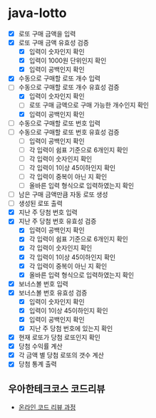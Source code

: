 # java-lotto

- [x] 로또 구매 금액을 입력
- [x] 로또 구매 금액 유효성 검증
	- [x] 입력이 숫자인지 확인
	- [x] 입력이 1000원 단위인지 확인
	- [x] 입력이 공백인지 확인
- [x] 수동으로 구매할 로또 개수 입력
- [ ] 수동으로 구매할 로또 개수 유효성 검증
	- [x] 입력이 숫자인지 확인
	- [ ] 로또 구매 금액으로 구매 가능한 개수인지 확인
	- [x] 입력이 공백인지 확인
- [ ] 수동으로 구매할 로또 번호 입력
- [ ] 수동으로 구매할 로또 번호 유효성 검증
	- [ ] 입력이 공백인지 확인
	- [ ] 각 입력이 쉼표 기준으로 6개인지 확인
	- [ ] 각 입력이 숫자인지 확인
	- [ ] 각 입력이 1이상 45이하인지 확인
	- [ ] 각 입력이 중복이 아닌 지 확인
	- [ ] 올바른 입력 형식으로 입력하였는지 확인
- [ ] 남은 구매 금액만큼 자동 로또 생성
- [ ] 생성된 로또 출력
- [x] 지난 주 당첨 번호 입력
- [x] 지난 주 당첨 번호 유효성 검증
	- [x] 입력이 공백인지 확인
	- [x] 각 입력이 쉼표 기준으로 6개인지 확인
	- [x] 각 입력이 숫자인지 확인
	- [x] 각 입력이 1이상 45이하인지 확인
	- [x] 각 입력이 중복이 아닌 지 확인
	- [x] 올바른 입력 형식으로 입력하였는지 확인
- [x] 보너스볼 번호 입력
- [x] 보너스볼 번호 유효성 검증
	- [x] 입력이 숫자인지 확인
	- [x] 입력이 1이상 45이하인지 확인
	- [x] 입력이 공백인지 확인
	- [x] 지난 주 당첨 번호에 있는지 확인
- [x] 현재 로또가 당첨 로또인지 확인
- [x] 당첨 수익률 계산
- [x] 각 금액 별 당첨 로또의 갯수 계산
- [x] 당첨 통계 출력

## 우아한테크코스 코드리뷰

- [온라인 코드 리뷰 과정](https://github.com/woowacourse/woowacourse-docs/blob/master/maincourse/README.md)
